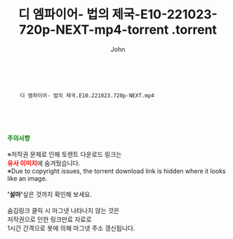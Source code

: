 ﻿---
layout: post
title:  "                   디 엠파이어- 법의 제국-E10-221023-720p-NEXT-mp4-torrent                .torrent"
author: John
categories: [ 드라마 ]
tags: [  ]
image:  
description: "                   디 엠파이어- 법의 제국-E10-221023-720p-NEXT-mp4-torrent                 torrent 정보 공유"
toc: true
toc_sticky: true
---

<br>

        디 엠파이어- 법의 제국.E10.221023.720p-NEXT.mp4    
    
<br><br><br>
<p data-ke-size="size16"><b><span style="color: green;">주의사항</span></b><br /><br />※저작권 문제로 인해 토렌트 다운로드 링크는<br /><b><span style="color: red;">유사 이미지</span></b>에 숨겨뒀습니다.<br />※Due to copyright issues, the torrent download link is hidden where it looks like an image.<br /><br /><b>'설마'</b>싶은 것까지 확인해 보세요.<br /><br />숨김링크 클릭 시 마그넷 나타나지 않는 것은<br />저작권으로 인한 링크만료 자료로<br />1시간 간격으로 봇에 의해 마그넷 주소 갱신됩니다.</p>
